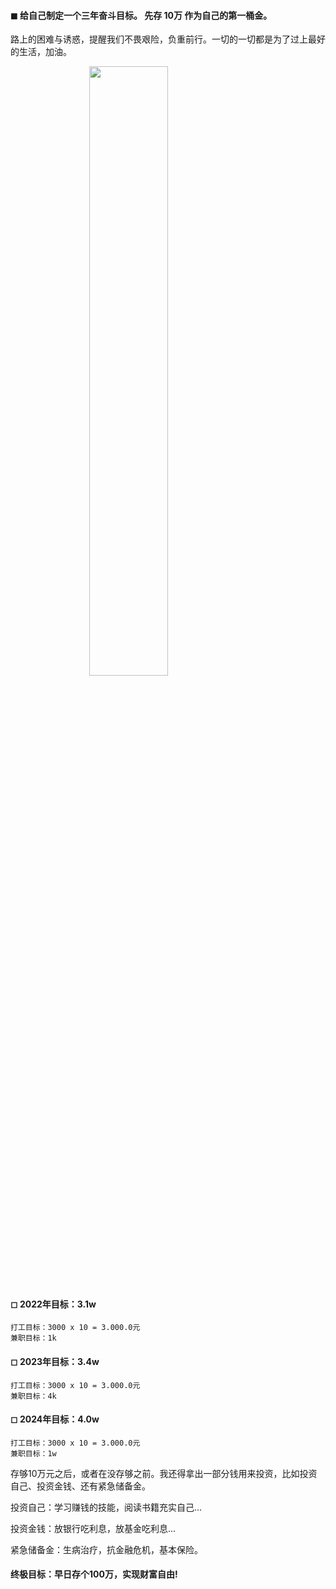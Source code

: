 #### ◼ 给自己制定一个三年奋斗目标。 先存 10万 作为自己的第一桶金。

路上的困难与诱惑，提醒我们不畏艰险，负重前行。一切的一切都是为了过上最好的生活，加油。

<img src="https://gimg2.baidu.com/image_search/src=http%3A%2F%2Fpic.51yuansu.com%2Fpic3%2Fcover%2F01%2F01%2F22%2F58de585bd5c74_610.jpg&refer=http%3A%2F%2Fpic.51yuansu.com&app=2002&size=f9999,10000&q=a80&n=0&g=0n&fmt=jpeg?sec=1647762674&t=861847c2a7b980969e06fe5fcd4a920c" style="display:block; margin:0 auto;" width="50%">

#### ◻ 2022年目标：3.1w
    打工目标：3000 x 10 = 3.000.0元
    兼职目标：1k

#### ◻ 2023年目标：3.4w
    打工目标：3000 x 10 = 3.000.0元
    兼职目标：4k

#### ◻ 2024年目标：4.0w
    打工目标：3000 x 10 = 3.000.0元
    兼职目标：1w
    
存够10万元之后，或者在没存够之前。我还得拿出一部分钱用来投资，比如投资自己、投资金钱、还有紧急储备金。

投资自己：学习赚钱的技能，阅读书籍充实自己...

投资金钱：放银行吃利息，放基金吃利息...

紧急储备金：生病治疗，抗金融危机，基本保险。


#### 终极目标：早日存个100万，实现财富自由!
